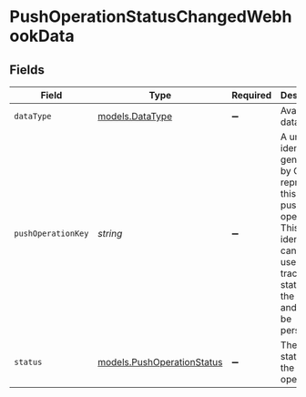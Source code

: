 # PushOperationStatusChangedWebhookData


## Fields

| Field                                                                                                                                                                 | Type                                                                                                                                                                  | Required                                                                                                                                                              | Description                                                                                                                                                           | Example                                                                                                                                                               |
| --------------------------------------------------------------------------------------------------------------------------------------------------------------------- | --------------------------------------------------------------------------------------------------------------------------------------------------------------------- | --------------------------------------------------------------------------------------------------------------------------------------------------------------------- | --------------------------------------------------------------------------------------------------------------------------------------------------------------------- | --------------------------------------------------------------------------------------------------------------------------------------------------------------------- |
| `dataType`                                                                                                                                                            | [models.DataType](../models/datatype.md)                                                                                                                              | :heavy_minus_sign:                                                                                                                                                    | Available data types                                                                                                                                                  | invoices                                                                                                                                                              |
| `pushOperationKey`                                                                                                                                                    | *string*                                                                                                                                                              | :heavy_minus_sign:                                                                                                                                                    | A unique identifier generated by Codat to represent this single push operation. This identifier can be used to track the status of the push, and should be persisted. |                                                                                                                                                                       |
| `status`                                                                                                                                                              | [models.PushOperationStatus](../models/pushoperationstatus.md)                                                                                                        | :heavy_minus_sign:                                                                                                                                                    | The current status of the push operation.                                                                                                                             |                                                                                                                                                                       |